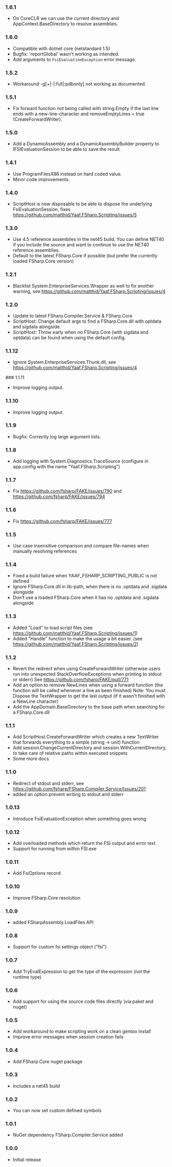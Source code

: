 ### 1.6.1

 * On CoreCLR we can use the current directory and AppContext.BaseDirectory to resolve assemblies.

### 1.6.0

 * Compatible with dotnet core (netstandard 1.5)
 * Bugfix: 'reportGlobal' wasn't working as intended.
 * Add arguments to `FsiEvaluationException` error message.

### 1.5.2

 * Workaround -g[+|-|:full|:pdbonly] not working as documented.

### 1.5.1

 * Fix forward function not being called with string.Empty if the last line ends with a new-line-character and removeEmptyLines = true (CreateForwardWriter).

### 1.5.0

 * Add a DynamicAssembly and a DynamicAssemblyBuilder property to IFSIEvaluationSession to be able to save the result.

### 1.4.1

 * Use ProgramFilesX86 instead on hard coded value.
 * Minor code improvements.

### 1.4.0

 * ScriptHost is now disposable to be able to dispose the underlying FsiEvaluationSession, fixes https://github.com/matthid/Yaaf.FSharp.Scripting/issues/5

### 1.3.0

 * Use 4.5 reference assemblies in the net45 build.
   You can define NET40 if you include the source and want to continue to use the NET40 reference assemblies.
 * Default to the latest FSharp.Core if possible (but prefer the currently loaded FSharp.Core version)

### 1.2.1

 * Blacklist System.EnterpriseServices.Wrapper as well to fix another warning, see https://github.com/matthid/Yaaf.FSharp.Scripting/issues/4

### 1.2.0

 * Update to latest FSharp.Compiler.Service & FSharp.Core
 * ScriptHost: Change default args to find a FSharp.Core.dll with optdata and sigdata alongside.
 * ScriptHost: Throw early when no FSharp.Core (with sigdata and optdata) can be found when using the default config.

### 1.1.12

 * Ignore System.EnterpriseServices.Thunk.dll, see https://github.com/matthid/Yaaf.FSharp.Scripting/issues/4

﻿### 1.1.11

 * Improve logging output.
 
### 1.1.10

 * Improve logging output.

### 1.1.9

 * Bugfix: Correctly log large argument lists.

### 1.1.8

 * Add logging with System.Diagnostics.TraceSource (configure in app.config with the name "Yaaf.FSharp.Scripting")

### 1.1.7

 * Fix https://github.com/fsharp/FAKE/issues/790 and https://github.com/fsharp/FAKE/issues/794

### 1.1.6

 * Fix https://github.com/fsharp/FAKE/issues/777

### 1.1.5

 * Use case insensitive comparison and compare file-names when manually resolving references

### 1.1.4

 * Fixed a build failure when YAAF_FSHARP_SCRIPTING_PUBLIC is not defined
 * Ignore FSharp.Core.dll in lib-path, when there is no .optdata and .sigdata alongside
 * Don't use a loaded FSharp.Core when it has no .optdata and .sigdata alongside

### 1.1.3

 * Added "Load" to load script files (see https://github.com/matthid/Yaaf.FSharp.Scripting/issues/1)
 * Added "Handle" function to make the usage a bit easier. (see https://github.com/matthid/Yaaf.FSharp.Scripting/issues/2)

### 1.1.2

 * Revert the redirect when using CreateForwardWriter (otherwise users run into unexpected StackOverflowExceptions when printing to stdout or stderr)
   See https://github.com/fsharp/FAKE/pull/771
 * Add an option to remove NewLines when using a forward function (the function will be called whenever a line as been finished)
   Note: You must Dispose the TextWrapper to get the last output (if it wasn't finished with a NewLine character)
 * Add the AppDomain.BaseDirectory to the base path when searching for a FSharp.Core.dll

### 1.1.1

 * Add ScriptHost.CreateForwardWriter which creates a new TextWriter that forwards everything to a simple (string -> unit) function
 * Add session.ChangeCurrentDirectory and session.WithCurrentDirectory, to take care of relative paths within executed snippets
 * Some more docs

### 1.1.0

 * Redirect of stdout and stderr, see https://github.com/fsharp/FSharp.Compiler.Service/issues/201 
 * added an option prevent writing to stdout and stderr

### 1.0.13

 * Introduce FsiEvaluationException when something goes wrong

### 1.0.12

 * Add overloaded methods which return the FSI output and error text
 * Support for running from within FSI.exe

### 1.0.11

 * Add FsiOptions record

### 1.0.10

 * Improve FSharp.Core resolution

### 1.0.9

 * added FSharpAssembly.LoadFiles API

### 1.0.8

 * Support for custom fsi settings object ("fsi")

### 1.0.7

 * Add TryEvalExpression to get the type of the expression (not the runtime type)

### 1.0.6

 * Add support for using the source code files directly (via paket and nuget)

### 1.0.5

 * Add workaround to make scripting work on a clean gentoo install
 * Improve error messages when session creation fails

### 1.0.4

 * Add FSharp.Core nuget package

### 1.0.3

 * Includes a net45 build

### 1.0.2

 * You can now set custom defined symbols

### 1.0.1

 * NuGet dependency FSharp.Compiler.Service added

### 1.0.0

 * Initial release
